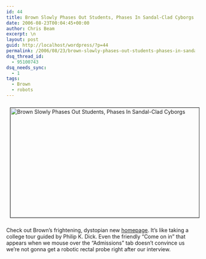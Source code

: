 ```yaml
---
id: 44
title: Brown Slowly Phases Out Students, Phases In Sandal-Clad Cyborgs
date: 2006-08-23T00:04:45+00:00
author: Chris Beam
excerpt: \n
layout: post
guid: http://localhost/wordpress/?p=44
permalink: /2006/08/23/brown-slowly-phases-out-students-phases-in-sandal-clad-cyborgs/
dsq_thread_id:
  - 95100743
dsq_needs_sync:
  - 1
tags:
  - Brown
  - robots
---
```

<img width="522" vspace="10" hspace="10" height="293" border="1" align="top" src="http://www.ivygateblog.com/wp-content/uploads/2006/08/asd3.jpg" alt="Brown Slowly Phases Out Students, Phases In Sandal-Clad Cyborgs" />

Check out Brown&#8217;s frightening, dystopian new [homepage](http://brown.edu/home2/). It&#8217;s like taking a college tour guided by Philip K. Dick. Even the friendly &#8220;Come on in&#8221; that appears when we mouse over the &#8220;Admissions&#8221; tab doesn&#8217;t convince us we&#8217;re not gonna get a robotic rectal probe right after our interview.